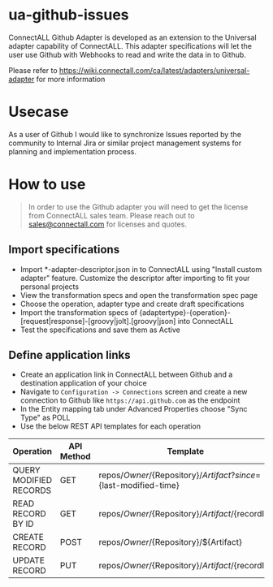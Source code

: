 # ua-github-issues

ConnectALL Github Adapter is developed as an extension to the Universal adapter capability of ConnectALL. This adapter specifications will let the user use Github with Webhooks to read and write the data in to Github.

Please refer to https://wiki.connectall.com/ca/latest/adapters/universal-adapter for more information

# Usecase

As a user of Github I would like to synchronize Issues reported by the community to Internal Jira or similar project management systems for planning and implementation process.

# How to use

> In order to use the Github adapter you will need to get the license from ConnectALL sales team. Please reach out to sales@connectall.com for licenses and quotes.

## Import specifications
* Import *-adapter-descriptor.json in to ConnectALL using "Install custom adapter" feature. Customize the descriptor after importing to fit your personal projects
* View the transformation specs and open the transformation spec page
* Choose the operation, adapter type and create draft specifications
* Import the transformation specs of {adaptertype}-{operation}-[request|response]-[groovy|jolt].[groovy|json] into ConnectALL
* Test the specifications and save them as Active

## Define application links
* Create an application link in ConnectALL between Github and a destination application of your choice
* Navigate to `Configuration -> Connections` screen and create a new connection to Github like `https://api.github.com` as the endpoint
* In the Entity mapping tab under Advanced Properties choose "Sync Type" as POLL
* Use the below REST API templates for each operation

|Operation|API Method|Template|
|--- | --- | ---|
|QUERY MODIFIED RECORDS|GET|repos/${Owner}/${Repository}/${Artifact}?since=${last-modified-time}|
|READ RECORD BY ID|GET|repos/${Owner}/${Repository}/${Artifact}/${recordId}|
|CREATE RECORD|POST|repos/${Owner}/${Repository}/${Artifact}|
|UPDATE RECORD|PUT|repos/${Owner}/${Repository}/${Artifact}/${recordId}|
